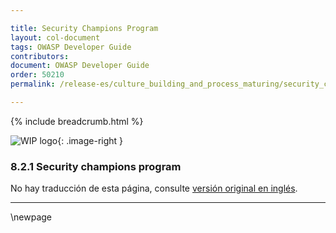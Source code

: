 ```yaml
---

title: Security Champions Program
layout: col-document
tags: OWASP Developer Guide
contributors:
document: OWASP Developer Guide
order: 50210
permalink: /release-es/culture_building_and_process_maturing/security_champions/security_champions_program/

---
```


{% include breadcrumb.html %}

<style type="text/css">
.image-right {
  height: 180px;
  display: block;
  margin-left: auto;
  margin-right: auto;
  float: right;
}
</style>

![WIP logo](../../../assets/images/dg_wip.png "Trabajo en curso"){: .image-right }

### 8.2.1 Security champions program

No hay traducción de esta página, consulte [versión original en inglés][release1021].

----

[release1021]: https://github.com/OWASP/www-project-developer-guide/blob/main/release/10-culture-process/02-security-champions/01-security-champions-program.md

\newpage
